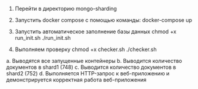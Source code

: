 1. Перейти в директорию mongo-sharding

2. Запустить docker compose с помощью команды:
docker-compose up 

3. Запустить автоматическое заполнение базы данных
chmod +x run_init.sh 
./run_init.sh

4. Выполняем проверку
chmod +x checker.sh
./checker.sh

а. Выводятся все запущенные контейнеры
b. Выводится количество документов в shard1 (748)
c. Выводится количество документов в shard2 (752)
d. Выполняется HTTP-запрос к веб-приложению и демонстрируется корректная работа веб-приложения

